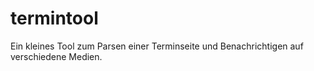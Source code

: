 termintool
==========

Ein kleines Tool zum Parsen einer Terminseite und Benachrichtigen auf
verschiedene Medien.
